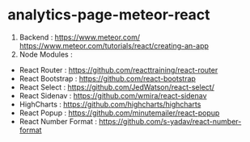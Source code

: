 # analytics-page-meteor-react
1. Backend : https://www.meteor.com/
  https://www.meteor.com/tutorials/react/creating-an-app
2. Node Modules : 
  - React Router : https://github.com/reacttraining/react-router
  - React Bootstrap : https://github.com/react-bootstrap
  - React Select : https://github.com/JedWatson/react-select/
  - React Sidenav : https://github.com/wmira/react-sidenav
  - HighCharts : https://github.com/highcharts/highcharts
  - React Popup : https://github.com/minutemailer/react-popup
  - React Number Format : https://github.com/s-yadav/react-number-format
  
